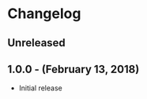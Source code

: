 Changelog
=========

Unreleased
----------

1.0.0 - (February 13, 2018)
------------------
* Initial release
